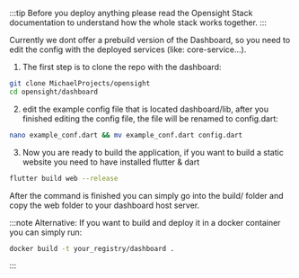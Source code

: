 :::tip
Before you deploy anything please read the Opensight Stack documentation to understand how the whole stack works together.
:::

Currently we dont offer a prebuild version of the Dashboard, so you need to edit the config with the deployed services (like: core-service...).

1. The first step is to clone the repo with the dashboard:
```bash
git clone MichaelProjects/opensight
cd opensight/dashboard
```
2. edit the example config file that is located dashboard/lib, after you finished editing the config file, the file will be renamed to config.dart:
```bash
nano example_conf.dart && mv example_conf.dart config.dart
```
3. Now you are ready to build the application, if you want to build a static website you need to have installed flutter & dart
```bash
flutter build web --release
```
After the command is finished you can simply go into the build/ folder and copy the web folder to your dashboard host server.

:::note
Alternative: 
If you want to build and deploy it in a docker container you can simply run:
```bash
docker build -t your_registry/dashboard .
```
:::